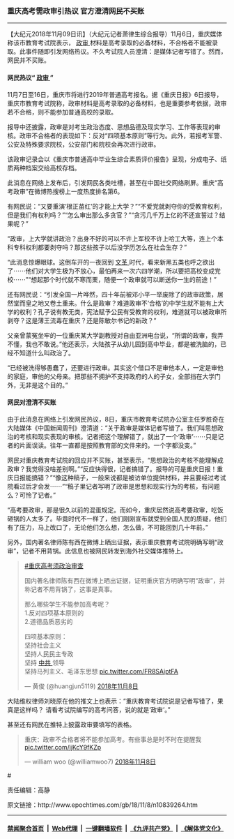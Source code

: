 ### 重庆高考需政审引热议 官方澄清网民不买账
------------------------

<p>
 【大纪元2018年11月09日讯】（大纪元记者萧律生综合报导）11月6日，重庆媒体称该市教育考试院表示，
 <a href="http://www.epochtimes.com/gb/tag/%E6%94%BF%E5%AE%A1.html">
  政审
 </a>
 材料是高考录取的必备材料，不合格者不能被录取。此事件随即引发网络热议。不久考试院人员澄清：是媒体记者写错了。然而，网民并不买账。
</p>
<h4>
 网民热议“
 <a href="http://www.epochtimes.com/gb/tag/%E6%94%BF%E5%AE%A1.html">
  政审
 </a>
 ”
</h4>
<p>
 11月7日至16日，重庆市将进行2019年普通高考报名。据《重庆日报》6日报导，重庆市教育考试院称，政审材料是高考录取的必备材料，也是重要参考依据，政审若不合格，则不能参加普通高校的录取。
</p>
<p>
 报导中还披露，政审是对考生政治态度、思想品德及现实学习、工作等表现的审核。政审不合格者的表现如下：反对“四项基本原则”等行为。此外，若报考军警、公安及特殊要求院校，公安部门和院校会再次进行政审。
</p>
<p>
 该政审记录会以《重庆市普通高中毕业生综合素质评价报告》呈现，分成电子、纸质两种档案交给高校存档。
</p>
<p>
 此消息在网络上发布后，引发网民各类吐槽，甚至在中国社交网络刷屏。重庆“高考政审”在微博热搜榜上一度热度排名第6。
</p>
<p>
 有网民说：“又要重演‘根正苗红’的才能上大学？”“不爱党就剥夺你的受教育权利，但是我们有权利吗？”“怎么审出那么多贪官？”“贪污几千万上亿的不还宣誓过？结果呢？”
</p>
<p>
 “政审，上大学就讲政治？出身不好的可以不许上军校不许上哈工大等，连上个本科专科权利都要剥夺吗？那这些孩子以后没学历怎么在社会生存？”
</p>
<p>
 “此消息惊爆眼球。这倒车开的一夜回到
 <a href="http://www.epochtimes.com/gb/tag/%E6%96%87%E9%9D%A9.html">
  文革
 </a>
 时代，看来新黑五类也呼之欲出了⋯⋯他们对大学生极为不放心，最怕再来一次六四学潮，所以要把高校变成党校⋯⋯”“想起那个时代就不寒而栗，随便一个政审就可以断送你一生的前途！”
</p>
<p>
 还有网民说：“引发全国一片哗然，四十年前被邓小平一举废除了的政审政策，居然堂而皇之地又卷土重来。什么是政审？难道政审不‘合格’的中学生就不能有上大学的权利？孔子说有教无类，宪法赋予公民有受教育的权利，难道就可以被政审所剥夺？这是薄王流毒在重庆？还是陈敏尔书记的新政？”
</p>
<p>
 父亲曾蒙冤坐牢的一位重庆某大学副教授对自由亚洲电台说，“所谓的政审，我弄不懂，我也不敢说。”他还表示，大陆孩子从幼儿园到高中毕业，都是被洗脑的，已经不知道什么叫政治了。
</p>
<p>
 “已经被洗得够愚蠢了，还要进行政审。其实这个借口不是审他本人，一定是审他的家庭，审他的父母亲。把那些不拥护不支持政府的人的子女，全部挡在大学门外，无非是这个目的。”
</p>
<h4>
 网民对澄清不买账
</h4>
<p>
 由于此消息在网络上引发网民热议，8日，重庆市教育考试院办公室主任罗胜奇在大陆媒体《中国新闻周刊》澄清道：“关于政审是媒体记者写错了。我们叫思想政治的考核和现实表现的审核。记者把这个理解错了，就出了一个‘政审’⋯⋯只是记者的片面误读。往年一直都是按照教育部的文件来的。一个字都没变。”
</p>
<p>
 网民对重庆教育考试院的回应并不买账，甚至表示，“思想政治的考核不能理解成政审？我觉得没啥差别啊。”“反应快得很，记者搞错了。报导的可是重庆日报！重庆日报能搞错？”“像这种稿子，一般来说都是被访单位提供材料，并且要经过考试院看过后才会发⋯⋯”“稿子里记者写明了政审是思想和现实行为的考核，有问题么？可怜了记者。”
</p>
<p>
 “高考要政审，那是很久以前的混蛋规定。而如今，重庆居然说高考要政审，吃饭砸锅的人太多了。毕竟时代不一样了，他们刚刚宣布就受到全国人民的质疑，他们有了压力，马上改口了，无论他们怎么想，怎么做，不可能回到几十年前。”
</p>
<p>
 另外，国内著名律师陈有西在微博上晒出证据，表示重庆教育考试院明确写明“政审”，记者不用背锅。此信息也被网民转发到海外社交媒体推特上。
</p>
<p>
</p>
<blockquote class="twitter-tweet" data-lang="zh-cn">
 <p dir="ltr" lang="zh">
  <a href="https://twitter.com/hashtag/%E9%87%8D%E5%BA%86%E9%AB%98%E8%80%83%E9%A1%BB%E6%94%BF%E6%B2%BB%E5%AE%A1%E6%9F%A5?src=hash&amp;ref_src=twsrc%5Etfw">
   #重庆高考须政治审查
  </a>
 </p>
 <p>
  国内著名律师陈有西在微博上晒出证据，证明重庆官方明确写明“政审”，并称记者不用背锅了，这事是真事。
 </p>
 <p>
  那么哪些学生不能参加高考呢？
  <br/>
  1.反对四项基本原则的
  <br/>
  2.道德品质恶劣的
 </p>
 <p>
  四项基本原则：
  <br/>
  坚持社会主义
  <br/>
  坚持人民民主专政
  <br/>
  坚持
  <a href="http://www.epochtimes.com/gb/tag/%E4%B8%AD%E5%85%B1.html">
   中共
  </a>
  领导
  <br/>
  坚持马列主义、毛泽东思想
  <a href="https://t.co/FR8SAiptFA">
   pic.twitter.com/FR8SAiptFA
  </a>
 </p>
 <p>
  — 黄俊 (@huangjun5119)
  <a href="https://twitter.com/huangjun5119/status/1060494122841137154?ref_src=twsrc%5Etfw">
   2018年11月8日
  </a>
 </p>
</blockquote>
<p>
 <p>
  大陆维权律师刘晓原在他的推文上也表示：“重庆教育考试院说是记者写错了，果真是这样吗？ 请看考试院编写的高考问答，说的就是‘政审’。”
 </p>
 <p>
  甚至还有网民在推特上披露政审要填写的表格。
 </p>
</p>
<p>
</p>
<blockquote class="twitter-tweet" data-lang="zh-cn">
 <p dir="ltr" lang="zh">
  重庆：政审不合格者将不能参加高考。有些事总是时不时在提醒我
  <a href="https://t.co/jjKcY9fKZp">
   pic.twitter.com/jjKcY9fKZp
  </a>
 </p>
 <p>
  — william woo (@williamwoo7)
  <a href="https://twitter.com/williamwoo7/status/1060475053643522051?ref_src=twsrc%5Etfw">
   2018年11月8日
  </a>
 </p>
</blockquote>
<p>
 <p>
  #
 </p>
 <p>
  责任编辑：高静
 </p>
</p>
原文链接：http://www.epochtimes.com/gb/18/11/8/n10839264.htm


------------------------
#### [禁闻聚合首页](https://github.com/gfw-breaker/banned-news/blob/master/README.md) &nbsp;|&nbsp; [Web代理](https://github.com/gfw-breaker/open-proxy/blob/master/README.md) &nbsp;|&nbsp; [一键翻墙软件](https://github.com/gfw-breaker/nogfw/blob/master/README.md) &nbsp;|&nbsp; [《九评共产党》](https://github.com/gfw-breaker/9ping.md/blob/master/README.md#九评之一评共产党是什么) &nbsp;|&nbsp; [《解体党文化》](https://github.com/gfw-breaker/jtdwh.md/blob/master/README.md#绪论)